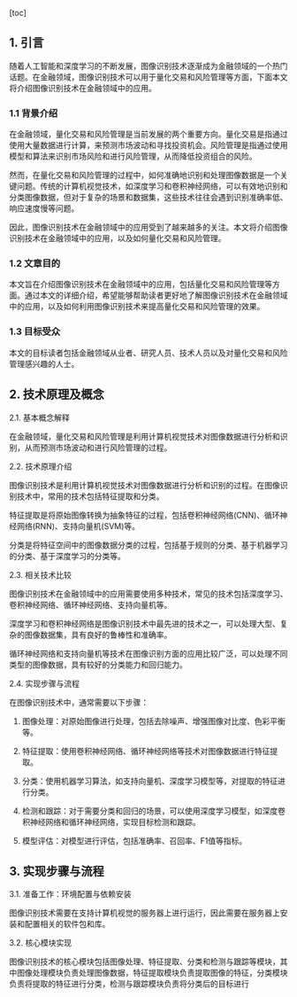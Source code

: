 
[toc]                    
                
                
## 1. 引言

随着人工智能和深度学习的不断发展，图像识别技术逐渐成为金融领域的一个热门话题。在金融领域，图像识别技术可以用于量化交易和风险管理等方面，下面本文将介绍图像识别技术在金融领域中的应用。

### 1.1 背景介绍

在金融领域，量化交易和风险管理是当前发展的两个重要方向。量化交易是指通过使用大量数据进行计算，来预测市场波动和寻找投资机会。风险管理是指通过使用模型和算法来识别市场风险和进行风险管理，从而降低投资组合的风险。

然而，在量化交易和风险管理的过程中，如何准确地识别和处理图像数据是一个关键问题。传统的计算机视觉技术，如深度学习和卷积神经网络，可以有效地识别和分类图像数据，但对于复杂的场景和数据集，这些技术往往会遇到识别准确率低、响应速度慢等问题。

因此，图像识别技术在金融领域中的应用受到了越来越多的关注。本文将介绍图像识别技术在金融领域中的应用，以及如何量化交易和风险管理。

### 1.2 文章目的

本文旨在介绍图像识别技术在金融领域中的应用，包括量化交易和风险管理等方面。通过本文的详细介绍，希望能够帮助读者更好地了解图像识别技术在金融领域中的应用，以及如何利用图像识别技术来提高量化交易和风险管理的效果。

### 1.3 目标受众

本文的目标读者包括金融领域从业者、研究人员、技术人员以及对量化交易和风险管理感兴趣的人士。



## 2. 技术原理及概念

2.1. 基本概念解释

在金融领域，量化交易和风险管理是利用计算机视觉技术对图像数据进行分析和识别，从而预测市场波动和进行风险管理的过程。

2.2. 技术原理介绍

图像识别技术是利用计算机视觉技术对图像数据进行分析和识别的过程。在图像识别技术中，常用的技术包括特征提取和分类。

特征提取是将原始图像转换为抽象特征的过程，包括卷积神经网络(CNN)、循环神经网络(RNN)、支持向量机(SVM)等。

分类是将特征空间中的图像数据分类的过程，包括基于规则的分类、基于机器学习的分类、基于深度学习的分类等。

2.3. 相关技术比较

图像识别技术在金融领域中的应用需要使用多种技术，常见的技术包括深度学习、卷积神经网络、循环神经网络、支持向量机等。

深度学习和卷积神经网络是图像识别技术中最先进的技术之一，可以处理大型、复杂的图像数据集，具有良好的鲁棒性和准确率。

循环神经网络和支持向量机等技术在图像识别方面的应用比较广泛，可以处理不同类型的图像数据，具有较好的分类能力和回归能力。

2.4. 实现步骤与流程

在图像识别技术中，通常需要以下步骤：

1. 图像处理：对原始图像进行处理，包括去除噪声、增强图像对比度、色彩平衡等。

2. 特征提取：使用卷积神经网络、循环神经网络等技术对图像数据进行特征提取。

3. 分类：使用机器学习算法，如支持向量机、深度学习模型等，对提取的特征进行分类。

4. 检测和跟踪：对于需要分类和回归的场景，可以使用深度学习模型，如深度卷积神经网络和循环神经网络，实现目标检测和跟踪。

5. 模型评估：对模型进行评估，包括准确率、召回率、F1值等指标。

## 3. 实现步骤与流程

3.1. 准备工作：环境配置与依赖安装

图像识别技术需要在支持计算机视觉的服务器上进行运行，因此需要在服务器上安装和配置相关的软件包和库。

3.2. 核心模块实现

图像识别技术的核心模块包括图像处理、特征提取、分类和检测与跟踪等模块，其中图像处理模块负责处理图像数据，特征提取模块负责提取图像的特征，分类模块负责将提取的特征进行分类，检测与跟踪模块负责将分类后的目标进行

